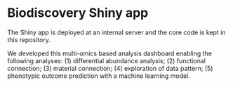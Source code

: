 # Biodiscovery Shiny app

The Shiny app is deployed at an internal server and the core code is kept in this repository.

We developed this multi-omics based analysis dashboard enabling the following analyses: 
(1) differential abundance analysis; 
(2) functional connection; 
(3) material connection; 
(4) exploration of data pattern; 
(5) phenotypic outcome prediction with a machine learning model.  
